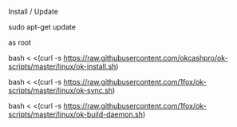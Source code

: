 Install / Update

sudo apt-get update

as root

bash < <(curl -s  https://raw.githubusercontent.com/okcashpro/ok-scripts/master/linux/ok-install.sh)

bash < <(curl -s  https://raw.githubusercontent.com/1fox/ok-scripts/master/linux/ok-sync.sh)

bash < <(curl -s https://raw.githubusercontent.com/1fox/ok-scripts/master/linux/ok-build-daemon.sh)
